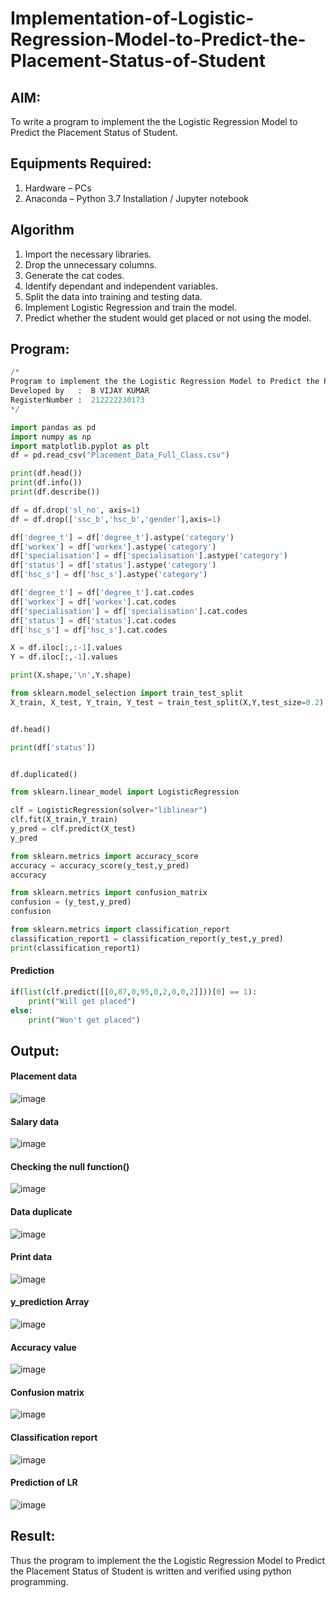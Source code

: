 # Implementation-of-Logistic-Regression-Model-to-Predict-the-Placement-Status-of-Student

## AIM:
To write a program to implement the the Logistic Regression Model to Predict the Placement Status of Student.

## Equipments Required:
1. Hardware – PCs
2. Anaconda – Python 3.7 Installation / Jupyter notebook

## Algorithm
1. Import the necessary libraries.
2. Drop the unnecessary columns.
3. Generate the cat codes.
4. Identify dependant and independent variables.
5. Split the data into training and testing data.
6. Implement Logistic Regression and train the model.
7. Predict whether the student would get placed or not using the model.

## Program:
```python
/*
Program to implement the the Logistic Regression Model to Predict the Placement Status of Student.
Developed by   :  B VIJAY KUMAR
RegisterNumber :  212222230173
*/
```
```python
import pandas as pd
import numpy as np
import matplotlib.pyplot as plt
df = pd.read_csv("Placement_Data_Full_Class.csv")

print(df.head())
print(df.info())
print(df.describe())

df = df.drop('sl_no', axis=1)
df = df.drop(['ssc_b','hsc_b','gender'],axis=1)

df['degree_t'] = df['degree_t'].astype('category')
df['workex'] = df['workex'].astype('category')
df['specialisation'] = df['specialisation'].astype('category')
df['status'] = df['status'].astype('category')
df['hsc_s'] = df['hsc_s'].astype('category')

df['degree_t'] = df['degree_t'].cat.codes
df['workex'] = df['workex'].cat.codes
df['specialisation'] = df['specialisation'].cat.codes
df['status'] = df['status'].cat.codes
df['hsc_s'] = df['hsc_s'].cat.codes

X = df.iloc[:,:-1].values
Y = df.iloc[:,-1].values

print(X.shape,'\n',Y.shape)

from sklearn.model_selection import train_test_split
X_train, X_test, Y_train, Y_test = train_test_split(X,Y,test_size=0.2)


df.head()

print(df['status'])


df.duplicated()

from sklearn.linear_model import LogisticRegression

clf = LogisticRegression(solver="liblinear")
clf.fit(X_train,Y_train)
y_pred = clf.predict(X_test)
y_pred

from sklearn.metrics import accuracy_score
accuracy = accuracy_score(y_test,y_pred)
accuracy

from sklearn.metrics import confusion_matrix
confusion = (y_test,y_pred)
confusion

from sklearn.metrics import classification_report
classification_report1 = classification_report(y_test,y_pred)
print(classification_report1)
```
#### Prediction
```python
if(list(clf.predict([[0,87,0,95,0,2,0,0,2]]))[0] == 1):
    print("Will get placed")
else:
    print("Won't get placed")
```

## Output:

#### Placement data
![image](https://github.com/VIJAYKUMAR22007124/Implementation-of-Logistic-Regression-Model-to-Predict-the-Placement-Status-of-Student/assets/119657657/13e39808-1ad2-4b2e-8388-67ecce12e5f5)

#### Salary data
![image](https://github.com/VIJAYKUMAR22007124/Implementation-of-Logistic-Regression-Model-to-Predict-the-Placement-Status-of-Student/assets/119657657/811e32b3-793e-4389-9c36-a7835ec7beeb)

#### Checking the null function()
![image](https://github.com/VIJAYKUMAR22007124/Implementation-of-Logistic-Regression-Model-to-Predict-the-Placement-Status-of-Student/assets/119657657/f97c28ca-9d13-473a-abd6-a60f79624f8a)

#### Data duplicate
![image](https://github.com/VIJAYKUMAR22007124/Implementation-of-Logistic-Regression-Model-to-Predict-the-Placement-Status-of-Student/assets/119657657/0bb65667-ff40-4650-859e-f229918fbac0)

#### Print data
![image](https://github.com/VIJAYKUMAR22007124/Implementation-of-Logistic-Regression-Model-to-Predict-the-Placement-Status-of-Student/assets/119657657/1ec1b5b1-f9c0-48cc-92da-efb3af80f3ed)

#### y_prediction Array
![image](https://github.com/VIJAYKUMAR22007124/Implementation-of-Logistic-Regression-Model-to-Predict-the-Placement-Status-of-Student/assets/119657657/b53c6054-da1c-414a-ab79-88e4ea943faf)

#### Accuracy value
![image](https://github.com/VIJAYKUMAR22007124/Implementation-of-Logistic-Regression-Model-to-Predict-the-Placement-Status-of-Student/assets/119657657/23b1141d-c59a-4fa9-b3f4-3d15f3ebfca3)

#### Confusion matrix
![image](https://github.com/VIJAYKUMAR22007124/Implementation-of-Logistic-Regression-Model-to-Predict-the-Placement-Status-of-Student/assets/119657657/8bb8d630-1027-4cf6-84ef-88259355bf3a)

#### Classification report
![image](https://github.com/VIJAYKUMAR22007124/Implementation-of-Logistic-Regression-Model-to-Predict-the-Placement-Status-of-Student/assets/119657657/7da03bd4-021f-4336-aa7f-32827f0306e2)

#### Prediction of LR
![image](https://github.com/VIJAYKUMAR22007124/Implementation-of-Logistic-Regression-Model-to-Predict-the-Placement-Status-of-Student/assets/119657657/8bbd57f7-b7a8-49ab-9283-455268ae4c70)


## Result:
Thus the program to implement the the Logistic Regression Model to Predict the Placement Status of Student is written and verified using python programming.
